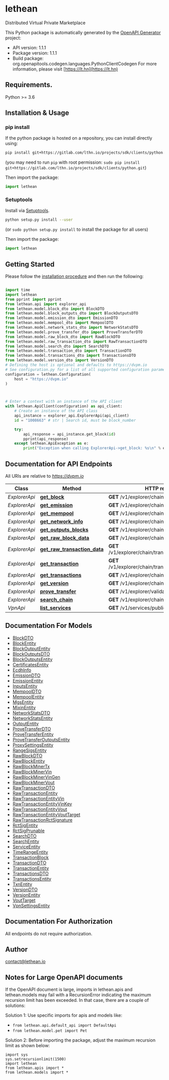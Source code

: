 # lethean
Distributed Virtual Private Marketplace

This Python package is automatically generated by the [OpenAPI Generator](https://openapi-generator.tech) project:

- API version: 1.1.1
- Package version: 1.1.1
- Build package: org.openapitools.codegen.languages.PythonClientCodegen
For more information, please visit [https://lt.hn](https://lt.hn)

## Requirements.

Python >= 3.6

## Installation & Usage
### pip install

If the python package is hosted on a repository, you can install directly using:

```sh
pip install git+https://gitlab.com/lthn.io/projects/sdk/clients/python.git
```
(you may need to run `pip` with root permission: `sudo pip install git+https://gitlab.com/lthn.io/projects/sdk/clients/python.git`)

Then import the package:
```python
import lethean
```

### Setuptools

Install via [Setuptools](http://pypi.python.org/pypi/setuptools).

```sh
python setup.py install --user
```
(or `sudo python setup.py install` to install the package for all users)

Then import the package:
```python
import lethean
```

## Getting Started

Please follow the [installation procedure](#installation--usage) and then run the following:

```python

import time
import lethean
from pprint import pprint
from lethean.api import explorer_api
from lethean.model.block_dto import BlockDTO
from lethean.model.block_outputs_dto import BlockOutputsDTO
from lethean.model.emission_dto import EmissionDTO
from lethean.model.mempool_dto import MempoolDTO
from lethean.model.network_stats_dto import NetworkStatsDTO
from lethean.model.prove_transfer_dto import ProveTransferDTO
from lethean.model.raw_block_dto import RawBlockDTO
from lethean.model.raw_transaction_dto import RawTransactionDTO
from lethean.model.search_dto import SearchDTO
from lethean.model.transaction_dto import TransactionDTO
from lethean.model.transactions_dto import TransactionsDTO
from lethean.model.version_dto import VersionDTO
# Defining the host is optional and defaults to https://dvpm.io
# See configuration.py for a list of all supported configuration parameters.
configuration = lethean.Configuration(
    host = "https://dvpm.io"
)



# Enter a context with an instance of the API client
with lethean.ApiClient(configuration) as api_client:
    # Create an instance of the API class
    api_instance = explorer_api.ExplorerApi(api_client)
    id = "1008663" # str | Search id, must be block_number

    try:
        api_response = api_instance.get_block(id)
        pprint(api_response)
    except lethean.ApiException as e:
        print("Exception when calling ExplorerApi->get_block: %s\n" % e)
```

## Documentation for API Endpoints

All URIs are relative to *https://dvpm.io*

Class | Method | HTTP request | Description
------------ | ------------- | ------------- | -------------
*ExplorerApi* | [**get_block**](docs/ExplorerApi.md#get_block) | **GET** /v1/explorer/chain/block/{id} | 
*ExplorerApi* | [**get_emission**](docs/ExplorerApi.md#get_emission) | **GET** /v1/explorer/chain/emission | 
*ExplorerApi* | [**get_mempool**](docs/ExplorerApi.md#get_mempool) | **GET** /v1/explorer/chain/mempool | 
*ExplorerApi* | [**get_network_info**](docs/ExplorerApi.md#get_network_info) | **GET** /v1/explorer/chain/stats | 
*ExplorerApi* | [**get_outputs_blocks**](docs/ExplorerApi.md#get_outputs_blocks) | **GET** /v1/explorer/chain/block/outputs | 
*ExplorerApi* | [**get_raw_block_data**](docs/ExplorerApi.md#get_raw_block_data) | **GET** /v1/explorer/chain/block/raw/{id} | 
*ExplorerApi* | [**get_raw_transaction_data**](docs/ExplorerApi.md#get_raw_transaction_data) | **GET** /v1/explorer/chain/transaction/raw/{tx_hash} | 
*ExplorerApi* | [**get_transaction**](docs/ExplorerApi.md#get_transaction) | **GET** /v1/explorer/chain/transaction/{tx_hash} | 
*ExplorerApi* | [**get_transactions**](docs/ExplorerApi.md#get_transactions) | **GET** /v1/explorer/chain/transactions | 
*ExplorerApi* | [**get_version**](docs/ExplorerApi.md#get_version) | **GET** /v1/explorer/chain/version | 
*ExplorerApi* | [**prove_transfer**](docs/ExplorerApi.md#prove_transfer) | **GET** /v1/explorer/validate/transfer | 
*ExplorerApi* | [**search_chain**](docs/ExplorerApi.md#search_chain) | **GET** /v1/explorer/chain/search/{id} | 
*VpnApi* | [**list_services**](docs/VpnApi.md#list_services) | **GET** /v1/services/public-nodes | 


## Documentation For Models

 - [BlockDTO](docs/BlockDTO.md)
 - [BlockEntity](docs/BlockEntity.md)
 - [BlockOutputEntity](docs/BlockOutputEntity.md)
 - [BlockOutputsDTO](docs/BlockOutputsDTO.md)
 - [BlockOutputsEntity](docs/BlockOutputsEntity.md)
 - [CertificatesEntity](docs/CertificatesEntity.md)
 - [EcdhInfo](docs/EcdhInfo.md)
 - [EmissionDTO](docs/EmissionDTO.md)
 - [EmissionEntity](docs/EmissionEntity.md)
 - [InputsEntity](docs/InputsEntity.md)
 - [MempoolDTO](docs/MempoolDTO.md)
 - [MempoolEntity](docs/MempoolEntity.md)
 - [MgsEntity](docs/MgsEntity.md)
 - [MixinEntity](docs/MixinEntity.md)
 - [NetworkStatsDTO](docs/NetworkStatsDTO.md)
 - [NetworkStatsEntity](docs/NetworkStatsEntity.md)
 - [OutputEntity](docs/OutputEntity.md)
 - [ProveTransferDTO](docs/ProveTransferDTO.md)
 - [ProveTransferEntity](docs/ProveTransferEntity.md)
 - [ProveTransferOutputsEntity](docs/ProveTransferOutputsEntity.md)
 - [ProxySettingsEntity](docs/ProxySettingsEntity.md)
 - [RangeSigsEntity](docs/RangeSigsEntity.md)
 - [RawBlockDTO](docs/RawBlockDTO.md)
 - [RawBlockEntity](docs/RawBlockEntity.md)
 - [RawBlockMinerTx](docs/RawBlockMinerTx.md)
 - [RawBlockMinerVin](docs/RawBlockMinerVin.md)
 - [RawBlockMinerVinGen](docs/RawBlockMinerVinGen.md)
 - [RawBlockMinerVout](docs/RawBlockMinerVout.md)
 - [RawTransactionDTO](docs/RawTransactionDTO.md)
 - [RawTransactionEntity](docs/RawTransactionEntity.md)
 - [RawTransactionEntityVin](docs/RawTransactionEntityVin.md)
 - [RawTransactionEntityVinKey](docs/RawTransactionEntityVinKey.md)
 - [RawTransactionEntityVout](docs/RawTransactionEntityVout.md)
 - [RawTransactionEntityVoutTarget](docs/RawTransactionEntityVoutTarget.md)
 - [RawTransactionRctSignature](docs/RawTransactionRctSignature.md)
 - [RctSigEntity](docs/RctSigEntity.md)
 - [RctSigPrunable](docs/RctSigPrunable.md)
 - [SearchDTO](docs/SearchDTO.md)
 - [SearchEntity](docs/SearchEntity.md)
 - [ServiceEntity](docs/ServiceEntity.md)
 - [TimeRangeEntity](docs/TimeRangeEntity.md)
 - [TransactionBlock](docs/TransactionBlock.md)
 - [TransactionDTO](docs/TransactionDTO.md)
 - [TransactionEntity](docs/TransactionEntity.md)
 - [TransactionsDTO](docs/TransactionsDTO.md)
 - [TransactionsEntity](docs/TransactionsEntity.md)
 - [TxnEntity](docs/TxnEntity.md)
 - [VersionDTO](docs/VersionDTO.md)
 - [VersionEntity](docs/VersionEntity.md)
 - [VoutTarget](docs/VoutTarget.md)
 - [VpnSettingsEntity](docs/VpnSettingsEntity.md)


## Documentation For Authorization

 All endpoints do not require authorization.

## Author

contact@lethean.io


## Notes for Large OpenAPI documents
If the OpenAPI document is large, imports in lethean.apis and lethean.models may fail with a
RecursionError indicating the maximum recursion limit has been exceeded. In that case, there are a couple of solutions:

Solution 1:
Use specific imports for apis and models like:
- `from lethean.api.default_api import DefaultApi`
- `from lethean.model.pet import Pet`

Solution 2:
Before importing the package, adjust the maximum recursion limit as shown below:
```
import sys
sys.setrecursionlimit(1500)
import lethean
from lethean.apis import *
from lethean.models import *
```

